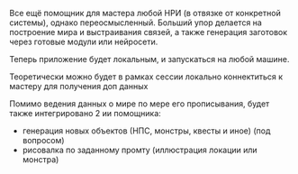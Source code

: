 Все ещё помощник для мастера любой НРИ (в отвязке от конкретной системы), 
однако переосмысленный. 
Больший упор делается на построение мира и выстраивания связей, 
а также генерация заготовок через готовые модули  или нейросети.

Теперь приложение будет локальным, и запускаться на любой машине.

Теоретически можно будет в рамках сессии локально коннектиться к мастеру для получения доп данных

Помимо ведения данных о мире по мере его прописывания, будет также интегрировано 2 ии помощника:
- генерация новых объектов (НПС, монстры, квесты и иное) (под вопросом)
- рисовалка по заданному промту (иллюстрация локации или монстра)


